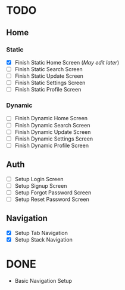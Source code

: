 # TODO
## Home
### Static
- [x] Finish Static Home Screen (*May edit later*)
- [ ] Finish Static Search Screen
- [ ] Finish Static Update Screen
- [ ] Finish Static Settings Screen
- [ ] Finish Static Profile Screen
### Dynamic
- [ ] Finish Dynamic Home Screen
- [ ] Finish Dynamic Search Screen
- [ ] Finish Dynamic Update Screen
- [ ] Finish Dynamic Settings Screen
- [ ] Finish Dynamic Profile Screen
## Auth
- [ ] Setup Login Screen
- [ ] Setup Signup Screen
- [ ] Setup Forgot Password Screen
- [ ] Setup Reset Password Screen
## Navigation
- [x] Setup Tab Navigation
- [x] Setup Stack Navigation
# DONE
- Basic Navigation Setup

